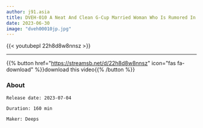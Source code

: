 ```yaml
---
author: j91.asia
title: DVEH-010 A Neat And Clean G-Cup Married Woman Who Is Rumored In The Neighborhood Petite Shameful Cosplay Leverage Creampies
date: 2023-06-30
image: "dveh00010jp.jpg"
---
```



{{< youtubepl 22h8d8w8nnsz >}}
___

{{% button href="https://streamsb.net/d/22h8d8w8nnsz" icon="fas fa-download" %}}download this video{{% /button %}}
### About

`Release date: 2023-07-04`

`Duration: 160 min`

`Maker:	Deeps`